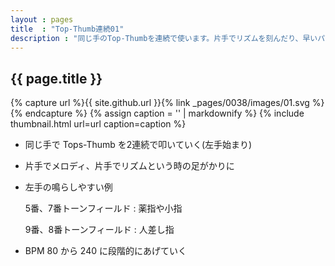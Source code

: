 ```yaml
---
layout : pages
title  : "Top-Thumb連続01"
description : "同じ手のTop-Thumbを連続で使います。片手でリズムを刻んだり、早いパッセージを弾くための前段階練習になる、はず。"
---
```


## {{ page.title }}

{% capture url %}{{ site.github.url }}{% link _pages/0038/images/01.svg %}{% endcapture %}
{% assign caption = '' | markdownify %}
{% include thumbnail.html url=url caption=caption %}

* 同じ手で Tops-Thumb を2連続で叩いていく(左手始まり)
* 片手でメロディ、片手でリズムという時の足がかりに
* 左手の鳴らしやすい例

  5番、7番トーンフィールド
  : 薬指や小指

  9番、8番トーンフィールド
  : 人差し指
* BPM 80 から 240 に段階的にあげていく